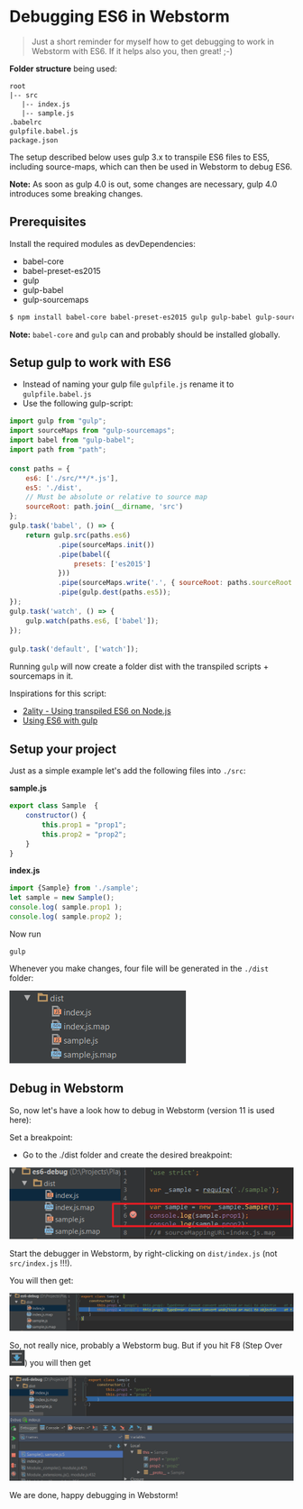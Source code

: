 # Debugging ES6 in Webstorm

> Just a short reminder for myself how to get debugging to work in Webstorm with ES6.
> If it helps also you, then great! ;-)

**Folder structure** being used:

```text
root
|-- src
   |-- index.js
   |-- sample.js
.babelrc
gulpfile.babel.js
package.json

```

The setup described below uses gulp 3.x to transpile ES6 files to ES5, including source-maps, which can then be used in Webstorm to debug ES6.

**Note:** 
As soon as gulp 4.0 is out, some changes are necessary, gulp 4.0 introduces some breaking changes.

## Prerequisites
Install the required modules as devDependencies:

- babel-core
- babel-preset-es2015
- gulp
- gulp-babel
- gulp-sourcemaps


```bash
$ npm install babel-core babel-preset-es2015 gulp gulp-babel gulp-sourcemaps
```
**Note:** `babel-core` and `gulp` can and probably should be installed globally.

## Setup gulp to work with ES6

- Instead of naming your gulp file `gulpfile.js` rename it to `gulpfile.babel.js`
- Use the following gulp-script:

```js
import gulp from "gulp";
import sourceMaps from "gulp-sourcemaps";
import babel from "gulp-babel";
import path from "path";

const paths = {
	es6: ['./src/**/*.js'],
	es5: './dist',
	// Must be absolute or relative to source map
	sourceRoot: path.join(__dirname, 'src')
};
gulp.task('babel', () => {
	return gulp.src(paths.es6)
			.pipe(sourceMaps.init())
			.pipe(babel({
				presets: ['es2015']
			}))
			.pipe(sourceMaps.write('.', { sourceRoot: paths.sourceRoot }))
			.pipe(gulp.dest(paths.es5));
});
gulp.task('watch', () => {
	gulp.watch(paths.es6, ['babel']);
});

gulp.task('default', ['watch']);
```

Running `gulp` will now create a folder dist with the transpiled scripts + sourcemaps in it.

Inspirations for this script:
- [2ality - Using transpiled ES6 on Node.js](http://www.2ality.com/2015/04/node-es6-transpiled.html)
- [Using ES6 with gulp](https://markgoodyear.com/2015/06/using-es6-with-gulp/)


## Setup your project
Just as a simple example let's add the following files into `./src`:

**sample.js**

```js
export class Sample  {
	constructor() {
		this.prop1 = "prop1";
		this.prop2 = "prop2";
	}
}
````

**index.js**
```js
import {Sample} from './sample';
let sample = new Sample();
console.log( sample.prop1 );
console.log( sample.prop2 );
```

Now run

	gulp

Whenever you make changes, four file will be generated in the `./dist` folder:

![](docs/images/generated_files.png)


## Debug in Webstorm
So, now let's have a look how to debug in Webstorm (version 11 is used here):

Set a breakpoint:
- Go to the ./dist folder and create the desired breakpoint:

![](docs/images/breakpoint.png)

Start the debugger in Webstorm, by right-clicking on `dist/index.js` (not `src/index.js` !!!).

You will then get:

![](docs/images/step1.png)

So, not really nice, probably a Webstorm bug.
But if you hit F8 (Step Over ![](docs/images/step-over-icon.png)) you will then get

![](docs/images/step2.png)

We are done, happy debugging in Webstorm!